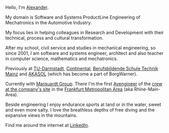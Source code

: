 Hello, I'm [Alexander](https://www.google.com/search?q=alexander+meaning).

My domain is Software and Systems ProductLine Engineering of Mechatronics in the Automotive Industry.

My focus lies in helping colleagues in Research and Development with their technical, process and cultural transformation.

After my school, civil service and studies in mechanical engineering, so since 2001, I am software and systems engineer, architect and also teacher in computer science, mathematics and mechatronics.

Previously at [TU-Darmstadt](https://www.tu-darmstadt.de/index.en.jsp), [Continental](https://www.continental.com/en/), [Berufsbildende Schule Technik Mainz](https://www.bbs1-mainz.com/) and [AKASOL](https://akasol.com) (which has become a part of BorgWarner).

Currently with [Marquardt Group](https://www.marquardt.com/us/). There I'm the first [Avengineer](https://avengineers.github.io) of the [crew at the company's site](https://avengineers.github.io/rmt/crew/index.html) in the [Frankfurt Metropolitan Area](https://goo.gl/maps/sgnQSeVCdqL3peSE7) (aka Rhine-Main-Area).

Beside engineering I enjoy endurance sports at land or in the water, sweet and even more salty. I love the breathless depths of free diving and the expansive views in the mountains.

Find me around the internet at [LinkedIn](https://linkedin.com/in/mann-wahrenberg).
